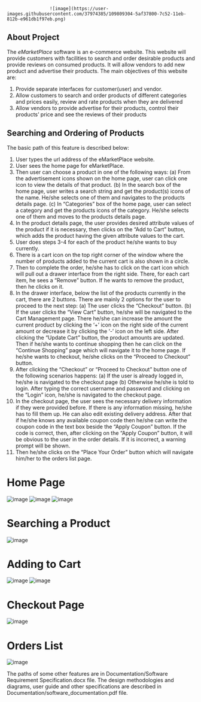                     ![image](https://user-images.githubusercontent.com/37974385/109809304-5af37800-7c52-11eb-812b-e961db1f97eb.png)

## About Project

The _eMarketPlace_ software is an e-commerce website. This website will provide customers with facilities to search and order desirable products and provide reviews on consumed products. It will allow vendors to add new product and advertise their products. The main objectives of this website are:

1.	Provide separate interfaces for customer(user) and vendor.
2.	Allow customers to search and order products of different categories and prices easily, review and rate products when they are delivered
3.	Allow vendors to provide advertise for their products, control their products’ price and see the reviews of their products

## Searching and Ordering of Products
 
The basic path of this feature is described below:
1.  User types the url address of the eMarketPlace website.
2.  User sees the home page for eMarketPlace.
3.  Then user can choose a product in one of the following ways:
(a)	From the advertisement icons shown on the home page, user can click one icon to view the details of that product. 
(b)	In the search box of the home page, user writes a search string and get the product(s) icons of the name. He/she selects one of them and navigates to the products details page.
(c)	In “Categories” box of the home page, user can select a category and get the products icons of the category. He/she selects one of them and moves to the products details page. 
4.  In the product details page, the user provides desired attribute values of the product if it is necessary, then clicks on the “Add to Cart” button, which adds the product having the given attribute values to the cart.
5.  User does steps 3-4 for each of the product he/she wants to buy currently.
6.  There is a cart icon on the top right corner of the window where the number of products added to the current cart is also shown in a circle. 
7.  Then to complete the order, he/she has to click on the cart icon which will pull out a drawer interface from the right side. There, for each cart item, he sees a “Remove” button. If he wants to remove the product, then he clicks on it.
8.  In the drawer interface, below the list of the products currently in the cart, there are 2 buttons. There are mainly 2 options for the user to proceed to the next step:
(a)	The user clicks the “Checkout” button.
(b)	If the user clicks the “View Cart” button, he/she will be navigated to the Cart Management page. There he/she can increase the amount the current product by clicking the ‘+’ icon on the right side of the current amount or decrease it by clicking the ‘-’ icon on the left side. After clicking the “Update Cart” button, the product amounts are updated. Then if he/she wants to continue shopping then he can click on the “Continue Shopping” page which will navigate it to the home page. If he/she wants to checkout, he/she clicks on the “Proceed to Checkout” button.
9.  After clicking the “Checkout” or “Proceed to Checkout” button one of the following scenarios happens:
(a)	If the user is already logged in, he/she is navigated to the checkout page
(b)	Otherwise he/she is told to login. After typing the correct username and password and clicking on the “Login” icon, he/she is navigated to the checkout page.
10. In the checkout page, the user sees the necessary delivery information if they were provided before. If there is any information missing, he/she has to fill them up. He can also edit existing delivery address. After that if he/she knows any available coupon code then he/she can write the coupon code in the text box beside the “Apply Coupon” button. If the code is correct, then, after clicking on the “Apply Coupon” button, it will be obvious to the user in the order details. If it is incorrect, a warning prompt will be shown.
11. Then he/she clicks on the “Place Your Order” button which will navigate him/her to the orders list page.

# Home Page

![image](https://user-images.githubusercontent.com/37974385/109806695-32b64a00-7c4f-11eb-8f03-23dbb56178c9.png)
![image](https://user-images.githubusercontent.com/37974385/109806727-3cd84880-7c4f-11eb-830d-945fa29b0c42.png)
![image](https://user-images.githubusercontent.com/37974385/109806764-482b7400-7c4f-11eb-8669-434c6afe0544.png)

# Searching a Product

![image](https://user-images.githubusercontent.com/37974385/109807291-e0c1f400-7c4f-11eb-926f-a3318d7ccb89.png)

# Adding to Cart

![image](https://user-images.githubusercontent.com/37974385/109807630-59c14b80-7c50-11eb-8e4f-8d5184ea06d2.png)
![image](https://user-images.githubusercontent.com/37974385/109807692-6cd41b80-7c50-11eb-81cc-2bffe1ba26a1.png)

# Checkout Page

![image](https://user-images.githubusercontent.com/37974385/109807782-912ff800-7c50-11eb-9fe1-f47a11c320f7.png)

# Orders List

![image](https://user-images.githubusercontent.com/37974385/109807891-ab69d600-7c50-11eb-8819-bd85cfeec707.png)


The paths of some other features are in Documentation/Software Requirement Specification.docx file. The design methodologies and diagrams, user guide and other specifications are described in Documentation/software_documentation.pdf file.
